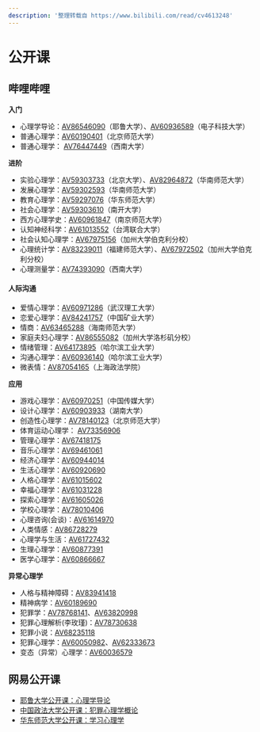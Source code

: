 ```yaml
---
description: '整理转载自 https://www.bilibili.com/read/cv4613248'
---
```


# 公开课

## 哔哩哔哩

**入门**

* 心理学导论：[AV86546090](https://www.bilibili.com/video/av86546090)（耶鲁大学）、[AV60936589](https://www.bilibili.com/video/av60936589)（电子科技大学）
* 普通心理学：[AV60190401](https://www.bilibili.com/video/av60190401)（北京师范大学）
* 普通心理学： [AV76447449](https://www.bilibili.com/video/av76447449)（西南大学）

**进阶**

* 实验心理学：[AV59303733](https://www.bilibili.com/video/av59303733)（北京大学）、[AV82964872](https://www.bilibili.com/video/av82964872)（华南师范大学）
* 发展心理学：[AV59302593](https://www.bilibili.com/video/av59302593)（华南师范大学）
* 教育心理学：[AV59297076](https://www.bilibili.com/video/av59297076)（华东师范大学）
* 社会心理学：[AV59303610](https://www.bilibili.com/video/av59303610)（南开大学）
* 西方心理学史：[AV60961847](https://www.bilibili.com/video/av60961847)（南京师范大学）
* 认知神经科学：[AV61013552](https://www.bilibili.com/video/av61013552)（台湾联合大学）
* 社会认知心理学：[AV67975156](https://www.bilibili.com/video/av67975156)（加州大学伯克利分校）
* 心理统计学：[AV83239011](https://www.bilibili.com/video/av83239011)（福建师范大学）、[AV67972502](https://www.bilibili.com/video/av67972502)（加州大学伯克利分校）
* 心理测量学：[AV74393090](https://www.bilibili.com/video/av74393090)（西南大学）

#### 人际沟通

* 爱情心理学：[AV60971286](https://www.bilibili.com/video/BV1jt411P7Nt?p=2)（武汉理工大学）
* 恋爱心理学：[AV84241757](https://www.bilibili.com/video/av84241757)（中国矿业大学）
* 情商：[AV63465288](https://www.bilibili.com/video/av63465288)（海南师范大学）
* 家庭夫妇心理学：[AV86555082](https://www.bilibili.com/video/av86555082)（加州大学洛杉矶分校）
* 情绪管理：[AV64173895](https://www.bilibili.com/video/av64173895)（哈尔滨工业大学）
* 沟通心理学：[AV60936140](https://www.bilibili.com/video/av60936140)（哈尔滨工业大学）
* 微表情：[AV87054165](https://www.bilibili.com/video/av87054165)（上海政法学院）

**应用**

* 游戏心理学：[AV60970251](https://www.bilibili.com/video/av60970251)（中国传媒大学）
* 设计心理学：[AV60903933](https://www.bilibili.com/video/av60903933)（湖南大学）
* 创造性心理学：[AV78140123](https://www.bilibili.com/video/av78140123)（北京师范大学）
* 体育运动心理学： [AV73356906](https://www.bilibili.com/video/av73356906)
* 管理心理学：[AV67418175](https://www.bilibili.com/video/av67418175)
* 音乐心理学：[AV69461061](https://www.bilibili.com/video/av69461061)
* 经济心理学：[AV60944014](https://www.bilibili.com/video/av60944014)
* 生活心理学：[AV60920690](https://www.bilibili.com/video/av60920690)
* 人格心理学：[AV61015602](https://www.bilibili.com/video/av61015602)
* 幸福心理学：[AV61031228](https://www.bilibili.com/video/av61031228)
* 探索心理学：[AV61605026](https://www.bilibili.com/video/av61605026)
* 学校心理学：[AV78010406](https://www.bilibili.com/video/av78010406)
* 心理咨询\(会谈\)：[AV61614970](https://www.bilibili.com/video/av61614970)
* 人类情感：[AV86728279](https://www.bilibili.com/video/av86728279)
* 心理学与生活：[AV61727432](https://www.bilibili.com/video/av61727432)
* 生理心理学：[AV60877391](https://www.bilibili.com/video/av60877391)
* 医学心理学：[AV60866667](https://www.bilibili.com/video/av60866667)

**异常心理学**

* 人格与精神障碍：[AV83941418](https://www.bilibili.com/video/av83941418)
* 精神病学：[AV60189690](https://www.bilibili.com/video/av60189690)
* 犯罪学：[AV78768141](https://www.bilibili.com/video/av78768141)、[AV63820998](https://www.bilibili.com/video/av63820998)
* 犯罪心理解析\(李玫瑾\)：[AV78730638](https://www.bilibili.com/video/av78730638)
* 犯罪小说：[AV68235118](https://www.bilibili.com/video/av68235118)
* 犯罪心理学：[AV60050982](https://www.bilibili.com/video/av60050982)、[AV62333673](https://www.bilibili.com/video/av62333673)
* 变态（异常）心理学：[AV60036579](https://www.bilibili.com/video/av60036579)

## 网易公开课

* [耶鲁大学公开课：心理学导论](http://open.163.com/special/sp/introductiontopsychology.html)
* [中国政法大学公开课：犯罪心理学概论](http://open.163.com/newview/movie/free?pid=MDPKC03R5&mid=MDPKFIU6H)
* [华东师范大学公开课：学习心理学](http://open.163.com/special/cuvocw/xuexixinlixue.html)


